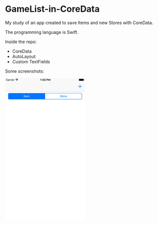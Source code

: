 # GameList-in-CoreData
My study of an app created to save Items and new Stores with CoreData. 

The programming language is Swift.

Inside the repo: 
 - CoreData
 - AutoLayout
 - Custom TextFields
 
 Some screenshots:
 
 ![1](https://github.com/ManuOnline/GameList-in-CoreData/blob/master/Screenshots%20SomeJunk/1.tiff) 
